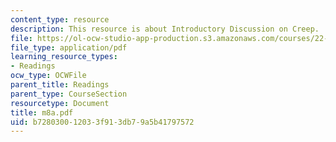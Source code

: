 ```yaml
---
content_type: resource
description: This resource is about Introductory Discussion on Creep.
file: https://ol-ocw-studio-app-production.s3.amazonaws.com/courses/22-314j-structural-mechanics-in-nuclear-power-technology-fall-2006/b728030012033f913db79a5b41797572_m8a.pdf
file_type: application/pdf
learning_resource_types:
- Readings
ocw_type: OCWFile
parent_title: Readings
parent_type: CourseSection
resourcetype: Document
title: m8a.pdf
uid: b7280300-1203-3f91-3db7-9a5b41797572
---
```


